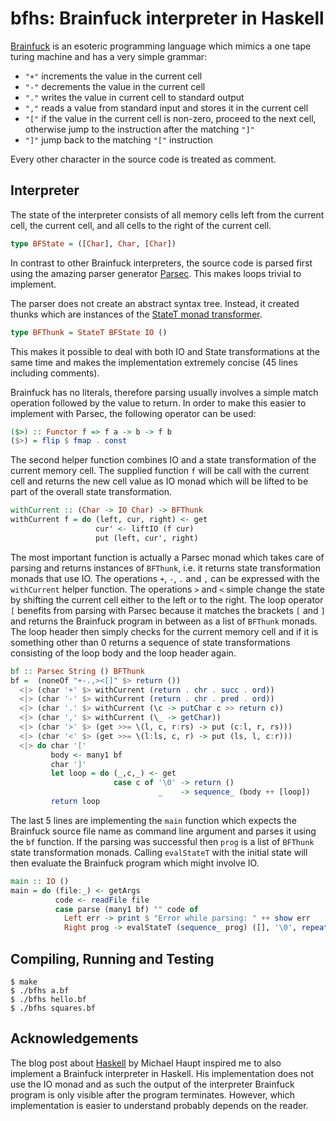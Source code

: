 bfhs: Brainfuck interpreter in Haskell
======================================

[Brainfuck](http://en.wikipedia.org/wiki/Brainfuck) is an esoteric programming
language which mimics a one tape turing machine and has a very simple grammar:

 - `"+"`  increments the value in the current cell
 - `"-"`  decrements the value in the current cell
 - `"."`  writes the value in current cell to standard output
 - `","`  reads a value from standard input and stores it in the current cell
 - `"["`  if the value in the current cell is non-zero, proceed to the next
        cell, otherwise jump to the instruction after the matching `"]"`
 - `"]"`  jump back to the matching `"["` instruction

Every other character in the source code is treated as comment.

Interpreter
-----------

The state of the interpreter consists of all memory cells left from the current
cell, the current cell, and all cells to the right of the current cell.

```haskell
type BFState = ([Char], Char, [Char])
```

In contrast to other Brainfuck interpreters, the source code is parsed first
using the amazing parser generator [Parsec](http://legacy.cs.uu.nl/daan/parsec.html).
This makes loops trivial to implement.

The parser does not create an abstract syntax tree. Instead, it created thunks
which are instances of the [StateT monad transformer](http://hackage.haskell.org/package/transformers-0.3.0.0/docs/Control-Monad-Trans-State-Lazy.html#g:2).

```haskell
type BFThunk = StateT BFState IO ()
```

This makes it possible to deal with both IO and State transformations at the
same time and makes the implementation extremely concise (45 lines including
comments).

Brainfuck has no literals, therefore parsing usually involves a simple match
operation followed by the value to return. In order to make this easier to
implement with Parsec, the following operator can be used:

```haskell
($>) :: Functor f => f a -> b -> f b
($>) = flip $ fmap . const
```

The second helper function combines IO and a state transformation of the
current memory cell. The supplied function `f` will be call with the current
cell and returns the new cell value as IO monad which will be lifted to be part
of the overall state transformation.

```haskell
withCurrent :: (Char -> IO Char) -> BFThunk
withCurrent f = do (left, cur, right) <- get
                   cur' <- liftIO (f cur)
                   put (left, cur', right)
```

The most important function is actually a Parsec monad which takes care of
parsing and returns instances of `BFThunk`, i.e. it returns state
transformation monads that use IO. The operations `+`, `-`, `.` and `,` can be
expressed with the `withCurrent` helper function. The operations `>` and `<`
simple change the state by shifting the current cell either to the left or to
the right. The loop operator `[` benefits from parsing with Parsec because it
matches the brackets `[` and `]` and returns the Brainfuck program in between
as a list of `BFThunk` monads. The loop header then simply checks for the
current memory cell and if it is something other than 0 returns a sequence of
state transformations consisting of the loop body and the loop header again.

```haskell
bf :: Parsec String () BFThunk
bf =  (noneOf "+-.,><[]" $> return ())
  <|> (char '+' $> withCurrent (return . chr . succ . ord))
  <|> (char '-' $> withCurrent (return . chr . pred . ord))
  <|> (char '.' $> withCurrent (\c -> putChar c >> return c))
  <|> (char ',' $> withCurrent (\_ -> getChar))
  <|> (char '>' $> (get >>= \(l, c, r:rs) -> put (c:l, r, rs)))
  <|> (char '<' $> (get >>= \(l:ls, c, r) -> put (ls, l, c:r)))
  <|> do char '['
         body <- many1 bf
         char ']'
         let loop = do (_,c,_) <- get
                       case c of '\0' -> return ()
                                 _    -> sequence_ (body ++ [loop])
         return loop
```

The last 5 lines are implementing the `main` function which expects the
Brainfuck source file name as command line argument and parses it using the
`bf` function. If the parsing was successful then `prog` is a list of `BFThunk`
state transformation monads. Calling `evalStateT` with the initial state will
then evaluate the Brainfuck program which might involve IO.

```haskell
main :: IO ()
main = do (file:_) <- getArgs
          code <- readFile file
          case parse (many1 bf) "" code of
            Left err -> print $ "Error while parsing: " ++ show err
            Right prog -> evalStateT (sequence_ prog) ([], '\0', repeat '\0')
```

Compiling, Running and Testing
------------------------------

    $ make
    $ ./bfhs a.bf
    $ ./bfhs hello.bf
    $ ./bfhs squares.bf

Acknowledgements
----------------

The blog post about [Haskell](http://haupz.blogspot.com/2012/10/haskell.html)
by Michael Haupt inspired me to also implement a Brainfuck interpreter in Haskell.
His implementation does not use the IO monad and as such the output of the
interpreter Brainfuck program is only visible after the program terminates.
However, which implementation is easier to understand probably depends on the
reader.

